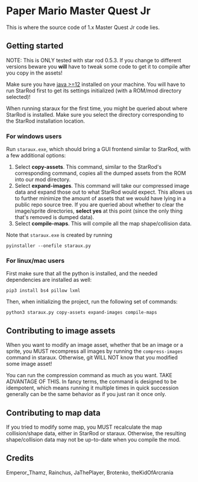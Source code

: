 # Paper Mario Master Quest Jr

This is where the source code of 1.x Master Quest Jr code lies.

## Getting started

NOTE: This is ONLY tested with star rod 0.5.3. If you change to different versions
beware you **will** have to tweak some code to get it to compile after you copy
in the assets!

Make sure you have [java >=12](https://adoptopenjdk.net/) installed on your
machine. You will have to run StarRod first to get its settings initialized
(with a ROM/mod directory selected)!

When running staraux for the first time, you might be queried about where
StarRod is installed. Make sure you select the directory corresponding to the
StarRod installation location.

### For windows users
Run `staraux.exe`, which should bring a GUI frontend similar to StarRod, with a
few additional options:
  1. Select **copy-assets**. This command, similar to the StarRod's
     corresponding command, copies all the dumped assets from the ROM into our
     mod directory.
  2. Select **expand-images**. This command will take our compressed image data
     and expand those out to what StarRod would expect. This allows us to
     further minimize the amount of assets that we would have lying in a public
     repo source tree. If you are queried about whether to clear the
     image/sprite directories, **select yes** at this point (since the only
     thing that's removed is dumped data).
  3. Select **compile-maps**. This will compile all the map shape/collision
     data.

Note that `staraux.exe` is created by running
```
pyinstaller --onefile staraux.py
```

### For linux/mac users
First make sure that all the python is installed, and the needed dependencies
are installed as well:
```
pip3 install bs4 pillow lxml
```

Then, when initializing the project, run the following set of commands:
```
python3 staraux.py copy-assets expand-images compile-maps
```

## Contributing to image assets
When you want to modify an image asset, whether that be an image or a sprite,
you MUST recompress all images by running the `compress-images` command in
staraux. Otherwise, git WILL NOT know that you modified some image asset!

You can run the compression command as much as you want. TAKE ADVANTAGE OF THIS.
In fancy terms, the command is designed to be idempotent, which means running it
multiple times in quick succession generally can be the same behavior as if you
just ran it once only.

## Contributing to map data
If you tried to modify some map, you MUST recalculate the map collision/shape
data, either in StarRod or staraux. Otherwise, the resulting shape/collision
data may not be up-to-date when you compile the mod.

## Credits
Emperor\_Thamz, Rainchus, JaThePlayer, Brotenko, theKidOfArcrania
